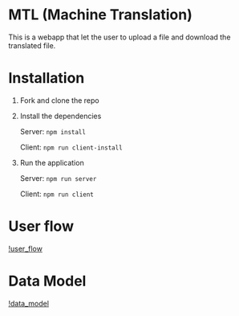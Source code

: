 # MTL (Machine Translation)

This is a webapp that let the user to upload a file and download the translated file.

# Installation

1.  Fork and clone the repo

2.  Install the dependencies

    Server: `npm install`
    
    Client: `npm run client-install`

3.  Run the application

    Server: `npm run server`

    Client: `npm run client`

# User flow

[!user_flow](./UserFlow.png)

# Data Model

[!data_model](./images/ERD.png)